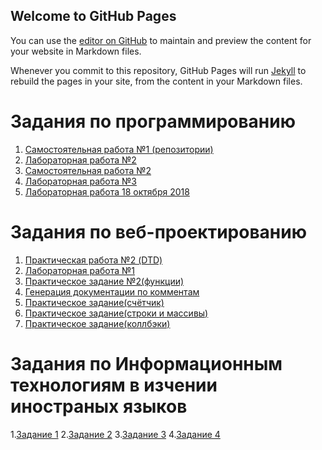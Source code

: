 ## Welcome to GitHub Pages

You can use the [editor on GitHub](https://github.com/Kosorukov/kozorukov.github.io/edit/master/README.md) to maintain and preview the content for your website in Markdown files.

Whenever you commit to this repository, GitHub Pages will run [Jekyll](https://jekyllrb.com/) to rebuild the pages in your site, from the content in your Markdown files.

# Задания по программированию 

1. [Самостоятельная работа №1 (репозитории)]()
2. [Лабораторная работа №2]()
3. [Самостоятельная работа №2]()
4. [Лабораторная работа №3]()
5. [Лабораторная работа 18 октября 2018]()


# Задания по веб-проектированию

1. [Практическая работа №2 (DTD)]()
2. [Лабораторная работа №1]()
3. [Практическое задание №2(функции)]()
4. [Генерация документации по комментам]()
5. [Практическое задание(счётчик)]()
6. [Практическое задание(строки и массивы)]()
7. [Практическое задание(коллбэки)]()


# Задания по Информационным технологиям в изчении иностраных языков

1.[Задание 1]()
2.[Задание 2]()
3.[Задание 3](https://kodaktor.ru/?!=45a0f91_1b83d)
4.[Задание 4]()
